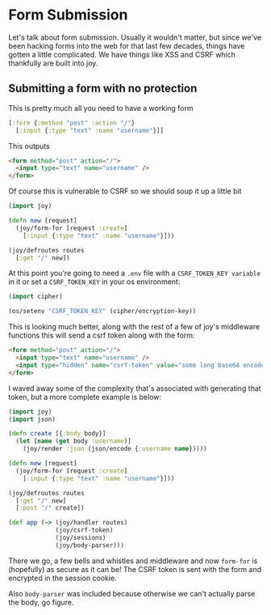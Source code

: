 # Form Submission

Let's talk about form submission. Usually it wouldn't matter, but since we've been hacking forms into the web for that last few decades, things have gotten a little complicated. We have things like XSS and CSRF which thankfully are built into joy.

## Submitting a form with no protection

This is pretty much all you need to have a working form

```clojure
[:form {:method "post" :action "/"}
  [:input {:type "text" :name "username"}]]
```

This outputs

```html
<form method="post" action="/">
  <input type="text" name="username" />
</form>
```

Of course this is vulnerable to CSRF so we should soup it up a little bit

```clojure
(import joy)

(defn new [request]
  (joy/form-for [request :create]
    [:input {:type "text" :name "username"}]))

(joy/defroutes routes
  [:get "/" new])
```

At this point you're going to need a `.env` file with a `CSRF_TOKEN_KEY variable` in it or set a `CSRF_TOKEN_KEY` in your os environment:

```clojure
(import cipher)

(os/setenv "CSRF_TOKEN_KEY" (cipher/encryption-key))
```

This is looking much better, along with the rest of a few of joy's middleware functions this will send a csrf token along with the form:

```html
<form method="post" action="/">
  <input type="text" name="username" />
  <input type="hidden" name="csrf-token" value="some long base64 encoded string" />
</form>
```

I waved away some of the complexity that's associated with generating that token, but a more complete example is below:

```clojure
(import joy)
(import json)

(defn create [{:body body}]
  (let [name (get body :username)]
    (joy/render :json (json/encode {:username name}))))

(defn new [request]
  (joy/form-for [request :create]
    [:input {:type "text" :name "username"}]))

(joy/defroutes routes
  [:get "/" new]
  [:post "/" create])

(def app (-> (joy/handler routes)
             (joy/csrf-token)
             (joy/sessions)
             (joy/body-parser)))
```

There we go, a few bells and whistles and middleware and now `form-for` is (hopefully) as secure as it can be! The CSRF token is sent with the form and encrypted in the session cookie.

Also `body-parser` was included because otherwise we can't actually parse the body, go figure.
